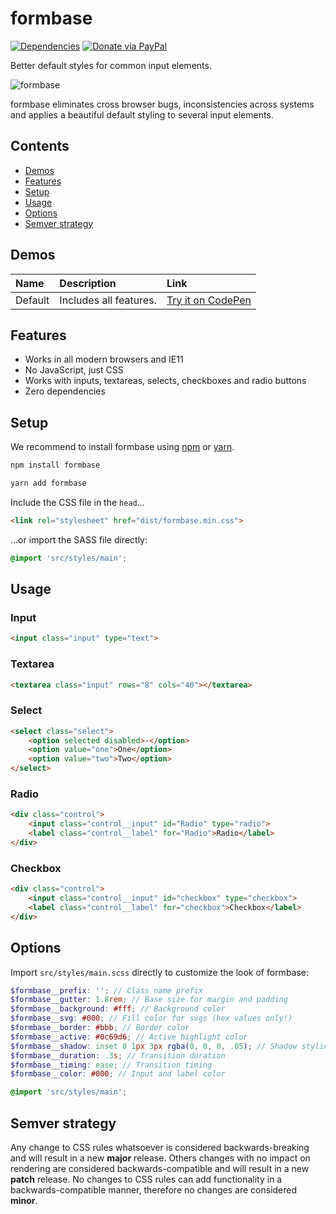 # formbase

[![Dependencies](https://david-dm.org/electerious/formbase.svg)](https://david-dm.org/electerious/formbase.svg#info=dependencies) [![Donate via PayPal](https://img.shields.io/badge/paypal-donate-009cde.svg)](https://www.paypal.com/cgi-bin/webscr?cmd=_s-xclick&hosted_button_id=CYKBESW577YWE)

Better default styles for common input elements.

![formbase](https://s.electerious.com/images/formbase/readme.png)

formbase eliminates cross browser bugs, inconsistencies across systems and applies a beautiful default styling to several input elements.

## Contents

- [Demos](#demos)
- [Features](#features)
- [Setup](#setup)
- [Usage](#usage)
- [Options](#options)
- [Semver strategy](#semver-strategy)

## Demos

| Name | Description | Link |
|:-----------|:------------|:------------|
| Default | Includes all features. | [Try it on CodePen](http://codepen.io/electerious/pen/ENvEOb) |

## Features

- Works in all modern browsers and IE11
- No JavaScript, just CSS
- Works with inputs, textareas, selects, checkboxes and radio buttons
- Zero dependencies

## Setup

We recommend to install formbase using [npm](https://npmjs.com) or [yarn](https://yarnpkg.com).

```sh
npm install formbase
```

```sh
yarn add formbase
```

Include the CSS file in the `head`…

```html
<link rel="stylesheet" href="dist/formbase.min.css">
```

…or import the SASS file directly:

```scss
@import 'src/styles/main';
```

## Usage

### Input

```html
<input class="input" type="text">
```

### Textarea

```html
<textarea class="input" rows="8" cols="40"></textarea>
```

### Select

```html
<select class="select">
	<option selected disabled>-</option>
	<option value="one">One</option>
	<option value="two">Two</option>
</select>
```

### Radio

```html
<div class="control">
	<input class="control__input" id="Radio" type="radio">
	<label class="control__label" for="Radio">Radio</label>
</div>
```

### Checkbox

```html
<div class="control">
	<input class="control__input" id="checkbox" type="checkbox">
	<label class="control__label" for="checkbox">Checkbox</label>
</div>
```

## Options

Import `src/styles/main.scss` directly to customize the look of formbase:

```scss
$formbase__prefix: ''; // Class name prefix
$formbase__gutter: 1.8rem; // Base size for margin and padding
$formbase__background: #fff; // Background color
$formbase__svg: #000; // Fill color for svgs (hex values only!)
$formbase__border: #bbb; // Border color
$formbase__active: #0c69d6; // Active highlight color
$formbase__shadow: inset 0 1px 3px rgba(0, 0, 0, .05); // Shadow styling
$formbase__duration: .3s; // Transition duration
$formbase__timing: ease; // Transition timing
$formbase__color: #000; // Input and label color

@import 'src/styles/main';
```

## Semver strategy

Any change to CSS rules whatsoever is considered backwards-breaking and will result in a new **major** release. Others changes with no impact on rendering are considered backwards-compatible and will result in a new **patch** release. No changes to CSS rules can add functionality in a backwards-compatible manner, therefore no changes are considered **minor**.
